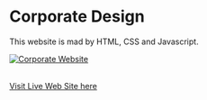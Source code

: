 # Corporate Design

This website is mad by HTML, CSS and Javascript.

<div>
  <a href="https://qbixmex.github.io/corporate/" target="_blank" title="Live Corporate Website">
    <img src="https://repository-images.githubusercontent.com/290322612/24f79900-e6ef-11ea-8fb1-438f2481cd37" alt="Corporate Website" /> 
  </a>
</div>

<br />

<p>
  <a href="https://qbixmex.github.io/corporate/" target="_blank" title="Live Corporate Website">
    Visit Live Web Site here
  </a>
</p>
